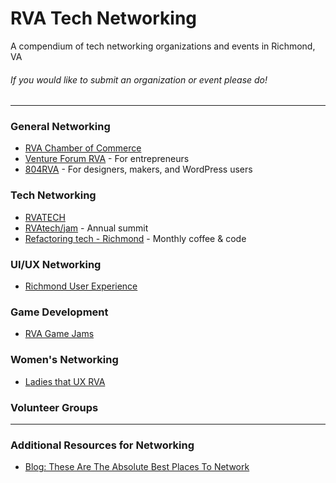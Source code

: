 # RVA Tech Networking

A compendium of tech networking organizations and events in Richmond, VA

###### If you would like to submit an organization or event please do!

<hr>

### General Networking

- [RVA Chamber of Commerce](http://go.chamberrva.com/events/calendar/)
- [Venture Forum RVA](http://ventureforumrva.com/) - For entrepreneurs
- [804RVA](https://www.meetup.com/804RVA/events/) - For designers, makers, and WordPress users

### Tech Networking

- [RVATECH](https://rvatech.com/events/)
- [RVAtech/jam](https://rvatechjam.com/) - Annual summit
- [Refactoring tech - Richmond](https://www.meetup.com/refactoring-tech-richmond/) - Monthly coffee & code

### UI/UX Networking

- [Richmond User Experience](https://richmondux.com/)

### Game Development

- [RVA Game Jams](https://www.facebook.com/rvagamejams/)

### Women's Networking

- [Ladies that UX RVA](https://www.facebook.com/groups/796521170550624/)

### Volunteer Groups

<hr>

### Additional Resources for Networking

- [Blog: These Are The Absolute Best Places To Network](https://www.jobmonkey.com/best-places-to-network/)
